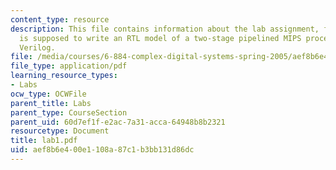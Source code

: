 ```yaml
---
content_type: resource
description: This file contains information about the lab assignment, for which student
  is supposed to write an RTL model of a two-stage pipelined MIPS processor using
  Verilog.
file: /media/courses/6-884-complex-digital-systems-spring-2005/aef8b6e400e1108a87c1b3bb131d86dc_lab1.pdf
file_type: application/pdf
learning_resource_types:
- Labs
ocw_type: OCWFile
parent_title: Labs
parent_type: CourseSection
parent_uid: 60d7ef1f-e2ac-7a31-acca-64948b8b2321
resourcetype: Document
title: lab1.pdf
uid: aef8b6e4-00e1-108a-87c1-b3bb131d86dc
---
```

